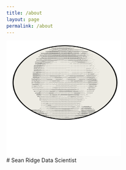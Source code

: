 ```yaml
---
title: /about
layout: page
permalink: /about
---
```


<img src="/assets/avatar.svg" alt="image" width="300" height="300" />
</br>
# Sean Ridge
Data Scientist 
